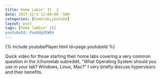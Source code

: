 ```yaml
---
title: Home Labin' It  2
date: 2017-12-5 12:00:00 -500
categories: [homelab,youtube]
layout: post
tags: [home labbin' it] 
youtubeId: PseUdgVEWK4
---
```

{% include youtubePlayer.html id=page.youtubeId %}

Quick video for those starting their home labs covering a very common question in the /r/homelab subreddit, "What Operating System should you use in your lab? Windows, Linux, Mac?" I very briefly discuss hypervisors and their benefits.
